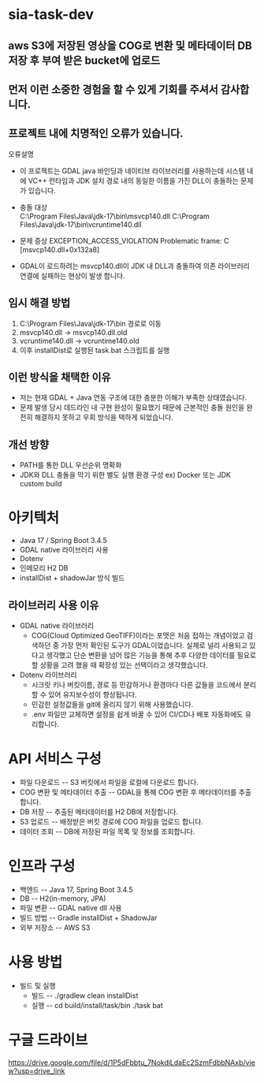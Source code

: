 # sia-task-dev
## aws S3에 저장된 영상을 COG로 변환 및 메타데이터 DB 저장 후 부여 받은 bucket에 업로드

## 먼저 이런 소중한 경험을 할 수 있게 기회를 주셔서 감사합니다.


## 프로젝트 내에 치명적인 오류가 있습니다.
오류설명
- 이 프로젝트는 GDAL java 바인딩과 네이티브 라이브러리를 사용하는데 시스템 내에 VC++ 런타임과 JDK 설치 경로 내의 동일한 이름을 가진 DLL이 충돌하는 문제가 있습니다.
  
- 충돌 대상  
C:\Program Files\Java\jdk-17\bin\msvcp140.dll
C:\Program Files\Java\jdk-17\bin\vcruntime140.dll
- 문제 증상
EXCEPTION_ACCESS_VIOLATION
 Problematic frame:
 C  [msvcp140.dll+0x132a8]
- GDAL이 로드하려는 msvcp140.dll이 JDK 내 DLL과 충돌하여
의존 라이브러리 연결에 실패하는 현상이 발생 합니다.

## 임시 해결 방법   
1. C:\Program Files\Java\jdk-17\bin 경로로 이동    
2. msvcp140.dll → msvcp140.dll.old   
3. vcruntime140.dll → vcruntime140.old
4. 이후 installDist로 실행된 task.bat 스크립트를 실행

## 이런 방식을 채택한 이유
- 저는 현재 GDAL + Java 연동 구조에 대한 충분한 이해가 부족한 상태였습니다.
- 문제 발생 당시 데드라인 내 구현 완성이 필요했기 때문에 근본적인 충돌 원인을 완전히 해결하지 못하고 우회 방식을 택하게 되었습니다.

## 개선 방향
- PATH를 통한 DLL 우선순위 명확화
- JDK와 DLL 충돌을 막기 위한 별도 실행 환경 구성
ex) Docker 또는 JDK custom build

# 아키텍처
- Java 17 / Spring Boot 3.4.5
- GDAL native 라이브러리 사용
- Dotenv
- 인메모리 H2 DB
- installDist + shadowJar 방식 빌드

## 라이브러리 사용 이유
- GDAL native 라이브러리
  -  COG(Cloud Optimized GeoTIFF)이라는 포맷은 처음 접하는 개념이었고 검색하던 중 가장 먼저 확인된 도구가 GDAL이었습니다. 실제로 널리 사용되고 있다고 생각했고 단순 변환을 넘어 많은 기능을 통해 추후 다양한 데이터를 필요로 할 상황을 고려 했을 때 확장성 있는 선택이라고 생각했습니다.
- Dotenv 라이브러리
  - 시크릿 키나 버킷이름, 경로 등 민감하거나 환경마다 다른  값들을 코드에서 분리할 수 있어 유지보수성이 향상됩니다.
  - 민감한 설정값들을 git에 올리지 않기 위해 사용했습니다.
   - .env 파일만 교체하면 설정을 쉽게 바꿀 수 있어 CI/CD나 배포 자동화에도 유리합니다.

# API 서비스 구성
- 파일 다운로드 -- S3 버킷에서 파일을 로컬에 다운로드 합니다.
- COG 변환 및 메타데이터 추출 -- GDAL을 통해 COG 변환 후 메타데이터를 추출 합니다.
- DB 저장 -- 추출된 메타데이터를 H2 DB에 저장합니다.
- S3 업로드 -- 배정받은 버킷 경로에 COG 파일을 업로드 합니다.
- 데이터 조회 -- DB에 저장된 파일 목록 및 정보를 조회합니다.

# 인프라 구성
- 백엔드 -- Java 17, Spring Boot 3.4.5
- DB -- H2(in-memory, JPA)
- 파일 변환 -- GDAL native dll 사용
- 빌드 방법 -- Gradle installDist + ShadowJar
- 외부 저장소 -- AWS S3

# 사용 방법
- 빌드 및 실행
  - 빌드 --  ./gradlew clean installDist
  - 실행 -- cd build/install/task/bin  ./task bat

# 구글 드라이브
https://drive.google.com/file/d/1P5dFbbtu_7NokdjLdaEc2SzmFdbbNAxb/view?usp=drive_link
